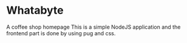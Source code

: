 # Whatabyte
A coffee shop homepage 
This is a simple NodeJS application and the frontend part is done by using pug and css.
